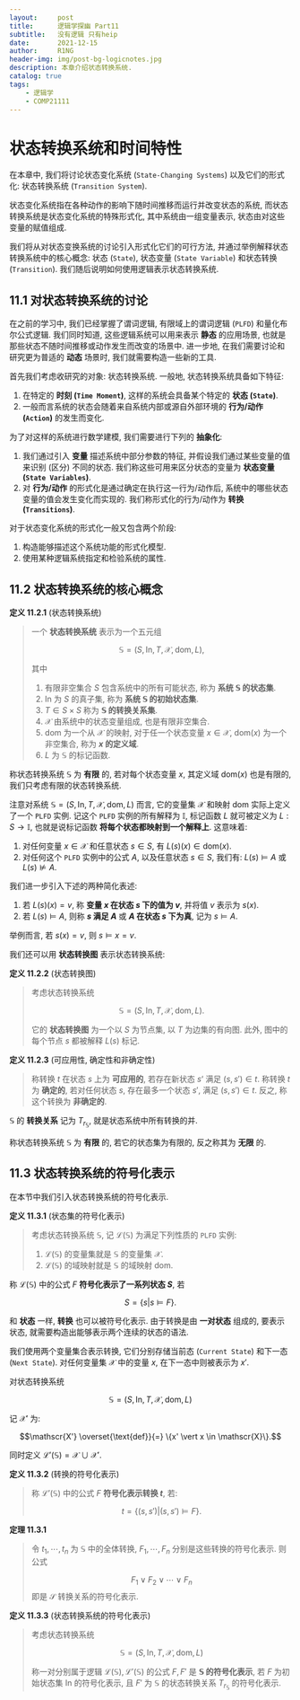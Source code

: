```yaml
---
layout:     post
title:      逻辑学探幽 Part11
subtitle:   没有逻辑 只有heip
date:       2021-12-15
author:     R1NG
header-img: img/post-bg-logicnotes.jpg
description: 本章介绍状态转换系统.
catalog: true
tags:
    - 逻辑学
    - COMP21111
---
```


# 状态转换系统和时间特性

在本章中, 我们将讨论状态变化系统 (`State-Changing Systems`) 以及它们的形式化: 状态转换系统 (`Transition System`). 

状态变化系统指在各种动作的影响下随时间推移而运行并改变状态的系统, 而状态转换系统是状态变化系统的特殊形式化, 其中系统由一组变量表示, 状态由对这些变量的赋值组成. 

我们将从对状态变换系统的讨论引入形式化它们的可行方法, 并通过举例解释状态转换系统中的核心概念: 状态 (`State`), 状态变量 (`State Variable`) 和状态转换 (`Transition`). 我们随后说明如何使用逻辑表示状态转换系统. 

## 11.1 对状态转换系统的讨论

在之前的学习中, 我们已经掌握了谓词逻辑, 有限域上的谓词逻辑 (`PLFD`) 和量化布尔公式逻辑. 我们同时知道, 这些逻辑系统可以用来表示 **静态** 的应用场景, 也就是那些状态不随时间推移或动作发生而改变的场景中. 进一步地, 在我们需要讨论和研究更为普适的 **动态** 场景时, 我们就需要构造一些新的工具. 

首先我们考虑收研究的对象: 状态转换系统. 一般地, 状态转换系统具备如下特征:

1. 在特定的 **时刻 (`Time Moment`)**, 这样的系统会具备某个特定的 **状态 (`State`)**.
2. 一般而言系统的状态会随着来自系统内部或源自外部环境的 **行为/动作 (`Action`)** 的发生而变化.

为了对这样的系统进行数学建模, 我们需要进行下列的 **抽象化**:

1. 我们通过引入 **变量** 描述系统中部分参数的特征, 并假设我们通过某些变量的值来识别 (区分) 不同的状态. 我们称这些可用来区分状态的变量为 **状态变量 (`State Variables`)**.
2. 对 **行为/动作** 的形式化是通过确定在执行这一行为/动作后, 系统中的哪些状态变量的值会发生变化而实现的. 我们称形式化的行为/动作为 **转换 (`Transitions`)**. 

对于状态变化系统的形式化一般又包含两个阶段:
1. 构造能够描述这个系统功能的形式化模型.
2. 使用某种逻辑系统指定和检验系统的属性.

## 11.2 状态转换系统的核心概念

**定义 11.2.1** (状态转换系统)
> 一个 **状态转换系统** 表示为一个五元组
> 
> $$\mathbb{S} = (S, \text{In}, T, \mathscr{X}, \text{dom}, L),$$
> 
> 其中
> 1. 有限非空集合 $S$ 包含系统中的所有可能状态, 称为 **系统 $\mathbb{S}$ 的状态集**.
> 2. $\text{In}$ 为 $S$ 的真子集, 称为 **系统 $\mathbb{S}$ 的初始状态集**. 
> 3. $T \in S \times S$ 称为 **$\mathbb{S}$ 的转换关系集**.
> 4. $\mathscr{X}$ 由系统中的状态变量组成, 也是有限非空集合. 
> 5. $\text{dom}$ 为一个从 $\mathscr{X}$ 的映射, 对于任一个状态变量 $x \in \mathscr{X}$, $\text{dom}(x)$ 为一个非空集合, 称为 **$x$ 的定义域**.
> 6. $L$ 为 $\mathbb{S}$ 的标记函数. 

称状态转换系统 $\mathbb{S}$ 为 **有限** 的, 若对每个状态变量 $x$, 其定义域 $\text{dom}(x)$ 也是有限的, 我们只考虑有限的状态转换系统. 

注意对系统 $\mathbb{S} = (S, \text{In}, T, \mathscr{X}, \text{dom}, L)$ 而言, 它的变量集 $\mathscr{X}$ 和映射 $\text{dom}$ 实际上定义了一个 `PLFD` 实例. 记这个 `PLFD` 实例的所有解释为 $\mathbb{I}$, 标记函数 $L$ 就可被定义为 $L: S \rightarrow \mathbb{I}$, 也就是说标记函数 **将每个状态都映射到一个解释上**. 这意味着:

1. 对任何变量 $x \in \mathscr{X}$ 和任意状态 $s \in S$, 有 $L(s)(x) \in \text{dom}(x)$.
2. 对任何这个 `PLFD` 实例中的公式 $A$, 以及任意状态 $s \in S$, 我们有: $L(s) \vDash A$ 或 $L(s) \nvDash A$.

我们进一步引入下述的两种简化表述:

1. 若 $L(s)(x)=v$, 称 **变量 $x$ 在状态 $s$ 下的值为 $v$**, 并将值 $v$ 表示为 $s(x)$.
2. 若 $L(s) \vDash A$, 则称 **$s$ 满足 $A$** 或 **$A$ 在状态 $s$ 下为真**, 记为 $s \vDash A$.

举例而言, 若 $s(x)=v$, 则 $s \vDash x=v$.

我们还可以用 **状态转换图** 表示状态转换系统:

**定义 11.2.2** (状态转换图)
> 考虑状态转换系统
> 
> $$\mathbb{S} = (S, \text{In}, T, \mathscr{X}, \text{dom}, L).$$
> 
> 它的 **状态转换图** 为一个以 $S$ 为节点集, 以 $T$ 为边集的有向图. 此外, 图中的每个节点 $s$ 都被解释 $L(s)$ 标记. 

**定义 11.2.3** (可应用性, 确定性和非确定性)
> 称转换 $t$ 在状态 $s$ 上为 **可应用的**, 若存在新状态 $s‘$ 满足 $(s, s') \in t$. 
> 称转换 $t$ 为 **确定的**, 若对任何状态 $s$, 存在最多一个状态 $s'$, 满足 $(s, s') \in t$. 反之, 称这个转换为 **非确定的**. 

$\mathbb{S}$ 的 **转换关系** 记为 $T_{r_{\mathbb{S}}}$, 就是状态系统中所有转换的并. 

称状态转换系统 $\mathbb{S}$ 为 **有限** 的, 若它的状态集为有限的, 反之称其为 **无限** 的.


## 11.3 状态转换系统的符号化表示

在本节中我们引入状态转换系统的符号化表示. 

**定义 11.3.1** (状态集的符号化表示)
> 考虑状态转换系统 $\mathbb{S}$, 记 $\mathscr{L}(\mathbb{S})$ 为满足下列性质的 `PLFD` 实例: 
> 1. $\mathscr{L}(\mathbb{S})$ 的变量集就是 $\mathbb{S}$ 的变量集 $\mathscr{X}$.
> 2. $\mathscr{L}(\mathbb{S})$ 的域映射就是 $\mathbb{S}$ 的域映射 $\text{dom}$.

称 $\mathscr{L}(\mathbb{S})$ 中的公式 $F$ **符号化表示了一系列状态 $S$**, 若 

$$S = \{s \vert s \vDash F\}.$$

和 **状态** 一样, **转换** 也可以被符号化表示. 由于转换是由 **一对状态** 组成的, 要表示状态, 就需要构造出能够表示两个连续的状态的语法. 

我们使用两个变量集合表示转换, 它们分别存储当前态 (`Current State`) 和下一态 (`Next State`). 对任何变量集 $\mathscr{X}$ 中的变量 $x$, 在下一态中则被表示为 $x'$.

对状态转换系统

$$\mathbb{S} = (S, \text{In}, T, \mathscr{X}, \text{dom}, L)$$

记 $\mathscr{X'}$ 为:

$$\mathscr{X'} \overset{\text{def}}{=} \{x' \vert x \in \mathscr{X}\}.$$

同时定义 $\mathscr{L'}(\mathbb{S}) = \mathscr{X} \cup \mathscr{X'}.$ 

**定义 11.3.2** (转换的符号化表示)
> 称 $\mathscr{L'}(\mathbb{S})$ 中的公式 $F$ **符号化表示转换 $t$**, 若:
> 
> $$t = \{(s, s') \vert (s, s') \vDash F\}.$$

**定理 11.3.1**
> 令 $t_1, \cdots, t_n$ 为 $\mathbb{S}$ 中的全体转换, $F_1, \cdots, F_n$ 分别是这些转换的符号化表示. 则公式
>
>$$F_1 \vee F_2 \vee \cdots \vee F_n$$
> 即是 $\mathscr{S}$ 转换关系的符号化表示.

**定义 11.3.3** (状态转换系统的符号化表示)
> 考虑状态转换系统
>
> $$\mathbb{S} = (S, \text{In}, T, \mathscr{X}, \text{dom}, L)$$
> 
> 称一对分别属于逻辑 $\mathscr{L}(\mathbb{S}), \mathscr{L'}(\mathbb{S})$ 的公式 $F, F'$ 是 **$\mathbb{S}$ 的符号化表示**, 若 $F$ 为初始状态集 $\text{In}$ 的符号化表示, 且 $F'$ 为 $\mathbb{S}$ 的状态转换关系 $T_{r_{\mathbb{S}}}$ 的符号化表示. 
